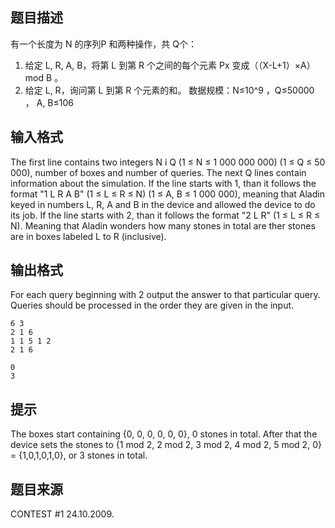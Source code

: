 


## 题目描述
有一个长度为 N 的序列P 和两种操作，共 Q个： 
1.  给定 L, R, A, B，将第 L 到第 R 个之间的每个元素 Px 变成（（X-L+1）×A）mod B  。  
2.  给定 L, R，询问第 L 到第 R 个元素的和。 
数据规模：N≤10^9  ，Q≤50000  ，  A, B≤106
## 输入格式
The first line contains two integers N i Q (1 ≤ N ≤ 1 000 000 000) (1 ≤ Q ≤ 50 
000), number of boxes and number of queries.
The next Q lines contain information about the simulation.
If the line starts with 1, than it follows the format "1 L R A B" (1 ≤ L ≤ R ≤ N) (1 
≤ A, B ≤ 1 000 000), meaning that Aladin keyed in numbers L, R, A and B in the 
device and allowed the device to do its job.
If the line starts with 2, than it follows the format "2 L R" (1 ≤ L ≤ R ≤ N). 
Meaning that Aladin wonders how many stones in total are ther stones are in 
boxes labeled L to R (inclusive).
## 输出格式
For each query beginning with 2 output the answer to that particular query. 
Queries should be processed in the order they are given in the input.

```input1
6 3
2 1 6
1 1 5 1 2
2 1 6

```
```output1
0
3
```

## 提示
The boxes start containing {0, 0, 0, 0, 0, 0}, 0 stones in total. 
After that the device sets the stones to {1 mod 2, 2 mod 2, 3 mod 2, 4 mod 2, 
5 mod 2, 0} = {1,0,1,0,1,0}, or 3 stones in total.
## 题目来源
CONTEST #1 24.10.2009.


